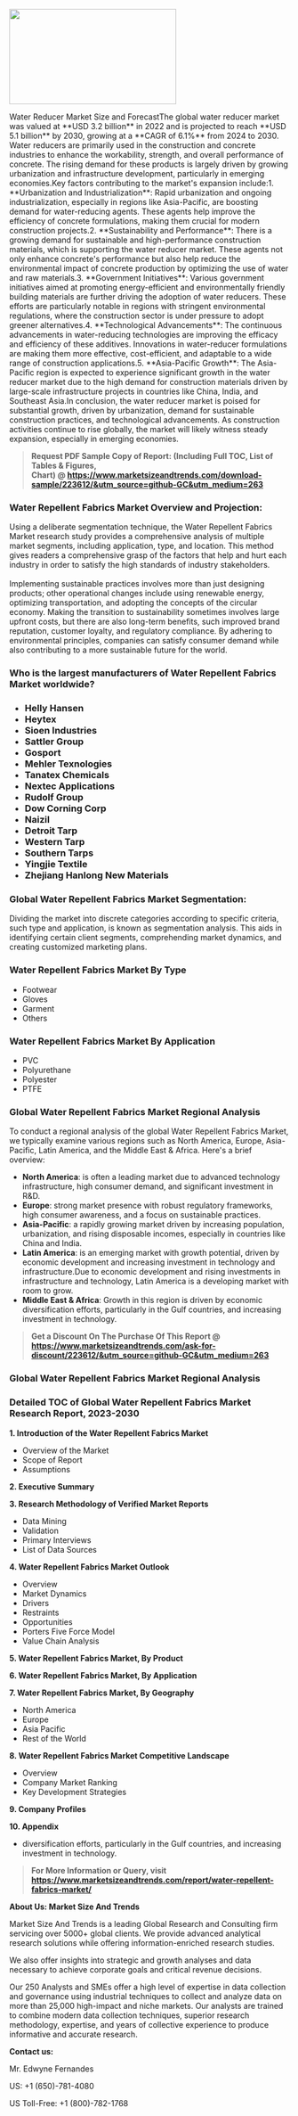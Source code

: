 <p><img class="alignnone size-medium wp-image-20088" src="https://ffe5etoiles.com/wp-content/uploads/2024/12/MST1-300x171.png" alt="" width="300" height="171" /></p>Water Reducer Market Size and ForecastThe global water reducer market was valued at **USD 3.2 billion** in 2022 and is projected to reach **USD 5.1 billion** by 2030, growing at a **CAGR of 6.1%** from 2024 to 2030. Water reducers are primarily used in the construction and concrete industries to enhance the workability, strength, and overall performance of concrete. The rising demand for these products is largely driven by growing urbanization and infrastructure development, particularly in emerging economies.Key factors contributing to the market's expansion include:1. **Urbanization and Industrialization**: Rapid urbanization and ongoing industrialization, especially in regions like Asia-Pacific, are boosting demand for water-reducing agents. These agents help improve the efficiency of concrete formulations, making them crucial for modern construction projects.2. **Sustainability and Performance**: There is a growing demand for sustainable and high-performance construction materials, which is supporting the water reducer market. These agents not only enhance concrete's performance but also help reduce the environmental impact of concrete production by optimizing the use of water and raw materials.3. **Government Initiatives**: Various government initiatives aimed at promoting energy-efficient and environmentally friendly building materials are further driving the adoption of water reducers. These efforts are particularly notable in regions with stringent environmental regulations, where the construction sector is under pressure to adopt greener alternatives.4. **Technological Advancements**: The continuous advancements in water-reducing technologies are improving the efficacy and efficiency of these additives. Innovations in water-reducer formulations are making them more effective, cost-efficient, and adaptable to a wide range of construction applications.5. **Asia-Pacific Growth**: The Asia-Pacific region is expected to experience significant growth in the water reducer market due to the high demand for construction materials driven by large-scale infrastructure projects in countries like China, India, and Southeast Asia.In conclusion, the water reducer market is poised for substantial growth, driven by urbanization, demand for sustainable construction practices, and technological advancements. As construction activities continue to rise globally, the market will likely witness steady expansion, especially in emerging economies.</p><blockquote id="" class=""><strong>Request PDF Sample Copy of Report: (Including Full TOC, List of Tables &amp; Figures, Chart)&nbsp;@&nbsp;<strong><a href="https://www.marketsizeandtrends.com/download-sample/223612/&utm_source=github-GC&utm_medium=263" target="_blank">https://www.marketsizeandtrends.com/download-sample/223612/&utm_source=github-GC&utm_medium=263</a></strong></strong></blockquote><h3 id="" class="">Water Repellent Fabrics Market&nbsp;Overview and Projection:</h3><p id="" class="">Using a deliberate segmentation technique, the Water Repellent Fabrics Market research study provides a comprehensive analysis of multiple market segments, including application, type, and location. This method gives readers a comprehensive grasp of the factors that help and hurt each industry in order to satisfy the high standards of industry stakeholders. <br /> <br />Implementing sustainable practices involves more than just designing products; other operational changes include using renewable energy, optimizing transportation, and adopting the concepts of the circular economy. Making the transition to sustainability sometimes involves large upfront costs, but there are also long-term benefits, such improved brand reputation, customer loyalty, and regulatory compliance. By adhering to environmental principles, companies can satisfy consumer demand while also contributing to a more sustainable future for the world.</p><h3 id="" class="">Who is the largest manufacturers of&nbsp;Water Repellent Fabrics Market worldwide?</h3><h3 class=""><p><ul><li>Helly Hansen </li><li> Heytex </li><li> Sioen Industries </li><li> Sattler Group </li><li> Gosport </li><li> Mehler Texnologies </li><li> Tanatex Chemicals </li><li> Nextec Applications </li><li> Rudolf Group </li><li> Dow Corning Corp </li><li> Naizil </li><li> Detroit Tarp </li><li> Western Tarp </li><li> Southern Tarps </li><li> Yingjie Textile </li><li> Zhejiang Hanlong New Materials</li></ul></p></h3><h3 id="" class="">Global&nbsp;Water Repellent Fabrics Market Segmentation:</h3><p id="" class="">Dividing the market into discrete categories according to specific criteria, such type and application, is known as segmentation analysis. This aids in identifying certain client segments, comprehending market dynamics, and creating customized marketing plans.</p><h3 id="" class="">Water Repellent Fabrics Market&nbsp;By Type</h3><p><p><ul><li>Footwear</li><li> Gloves</li><li> Garment</li><li> Others</p></li></ul></p></p><h3 id="" class="">Water Repellent Fabrics Market&nbsp;By Application</h3><p class=""><p><ul><li>PVC</li><li> Polyurethane</li><li> Polyester</li><li> PTFE</li></ul></p></p><h3 id="" class="">Global Water Repellent Fabrics Market Regional Analysis</h3><p id="" class="">To conduct a regional analysis of the global Water Repellent Fabrics Market, we typically examine various regions such as North America, Europe, Asia-Pacific, Latin America, and the Middle East &amp; Africa. Here's a brief overview:</p><ul><li><strong>North America</strong>: is often a leading market due to advanced technology infrastructure, high consumer demand, and significant investment in R&amp;D.</li><li><strong>Europe</strong>: strong market presence with robust regulatory frameworks, high consumer awareness, and a focus on sustainable practices.</li><li><strong>Asia-Pacific</strong>: a rapidly growing market driven by increasing population, urbanization, and rising disposable incomes, especially in countries like China and India.</li><li><strong>Latin America</strong>: is an emerging market with growth potential, driven by economic development and increasing investment in technology and infrastructure.Due to economic development and rising investments in infrastructure and technology, Latin America is a developing market with room to grow.</li><li><strong>Middle East &amp; Africa</strong>: Growth in this region is driven by economic diversification efforts, particularly in the Gulf countries, and increasing investment in technology.</li></ul><blockquote id="" class=""><strong>Get a Discount On The Purchase Of This Report @ <strong><a href="https://www.marketsizeandtrends.com/ask-for-discount/223612/&utm_source=github-GC&utm_medium=263" target="_blank">https://www.marketsizeandtrends.com/ask-for-discount/223612/&utm_source=github-GC&utm_medium=263</a></strong></strong></blockquote><h3 id="" class="">Global Water Repellent Fabrics Market Regional Analysis</h3><h3 id="" class="">Detailed TOC of Global Water Repellent Fabrics Market Research Report, 2023-2030</h3><p id="" class=""><strong>1. Introduction of the Water Repellent Fabrics Market</strong></p><ul><li>Overview of the Market</li><li>Scope of Report</li><li>Assumptions</li></ul><p id="" class=""><strong>2. Executive Summary</strong></p><p id="" class=""><strong>3. Research Methodology of Verified Market Reports</strong></p><ul><li>Data Mining</li><li>Validation</li><li>Primary Interviews</li><li>List of Data Sources</li></ul><p id="" class=""><strong>4. Water Repellent Fabrics Market Outlook</strong></p><ul><li>Overview</li><li>Market Dynamics</li><li>Drivers</li><li>Restraints</li><li>Opportunities</li><li>Porters Five Force Model</li><li>Value Chain Analysis</li></ul><p id="" class=""><strong>5. Water Repellent Fabrics Market, By Product</strong></p><p id="" class=""><strong>6. Water Repellent Fabrics Market, By Application</strong></p><p id="" class=""><strong>7. Water Repellent Fabrics Market, By Geography</strong></p><ul><li>North America</li><li>Europe</li><li>Asia Pacific</li><li>Rest of the World</li></ul><p id="" class=""><strong>8. Water Repellent Fabrics Market Competitive Landscape</strong></p><ul><li>Overview</li><li>Company Market Ranking</li><li>Key Development Strategies</li></ul><p id="" class=""><strong>9. Company Profiles</strong></p><p id="" class=""><strong>10. Appendix</strong></p><ul><li>diversification efforts, particularly in the Gulf countries, and increasing investment in technology.</li></ul><blockquote id="" class=""><strong>For More Information or Query, visit <strong><strong><a href="https://www.marketsizeandtrends.com/report/water-repellent-fabrics-market/" target="_blank">https://www.marketsizeandtrends.com/report/water-repellent-fabrics-market/</a></strong></strong></strong></blockquote><p id="" class=""><strong>About Us: Market Size And Trends</strong></p><p id="" class="">Market Size And Trends is a leading Global Research and Consulting firm servicing over 5000+ global clients. We provide advanced analytical research solutions while offering information-enriched research studies.</p><p id="" class="">We also offer insights into strategic and growth analyses and data necessary to achieve corporate goals and critical revenue decisions.</p><p id="" class="">Our 250 Analysts and SMEs offer a high level of expertise in data collection and governance using industrial techniques to collect and analyze data on more than 25,000 high-impact and niche markets. Our analysts are trained to combine modern data collection techniques, superior research methodology, expertise, and years of collective experience to produce informative and accurate research.</p><p id="" class=""><strong>Contact us:</strong></p><p id="" class="">Mr. Edwyne Fernandes</p><p id="" class="">US: +1 (650)-781-4080</p><p id="" class="">US Toll-Free: +1 (800)-782-1768</p>
